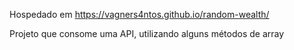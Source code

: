 Hospedado em https://vagners4ntos.github.io/random-wealth/

Projeto que consome uma API, utilizando alguns métodos de array
